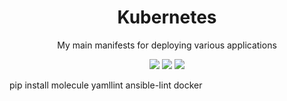 <h1 align="center">Kubernetes</h1>
<p align="center">My main manifests for deploying various applications</p>

<p align="center">
<a href="https://github.com/dan4ex/Ansible"><img src="https://img.shields.io/github/forks/dan4ex/Kubernetes?style=social"></a>
<a href="https://github.com/dan4ex/Ansible"><img src="https://img.shields.io/github/stars/dan4ex/Kubernetes?style=social"></a>
<a href="https://github.com/dan4ex/Ansible"><img src="https://img.shields.io/github/watchers/dan4ex/Kubernetes?style=social"></a>
</p>
pip install molecule yamllint ansible-lint docker
